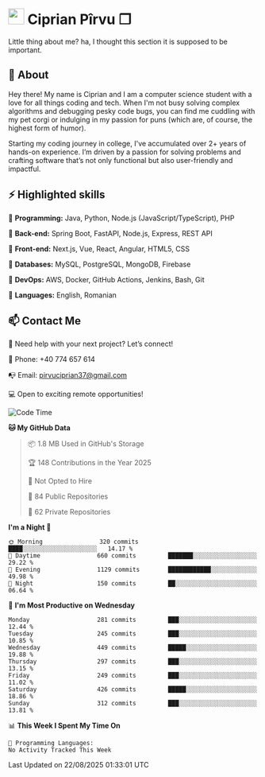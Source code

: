 # <img height="32px" src="https://user-images.githubusercontent.com/74038190/216122041-518ac897-8d92-4c6b-9b3f-ca01dcaf38ee.png"> Ciprian Pîrvu ❐ </h1>

Little thing about me? ha, I thought this section it is supposed to be important.

## 🧐 About

Hey there! My name is Ciprian and I am a computer science student with a love for all things coding and tech. When I'm not busy solving complex algorithms and debugging pesky code bugs, you can find me cuddling with my pet corgi or indulging in my passion for puns (which are, of course, the highest form of humor).

Starting my coding journey in college, I've accumulated over 2+ years of hands-on experience. I’m driven by a passion for solving problems and crafting software that’s not only functional but also user-friendly and impactful.


## ⚡ Highlighted skills

🎯 **Programming:** Java, Python, Node.js (JavaScript/TypeScript), PHP

🎯 **Back-end:** Spring Boot, FastAPI, Node.js, Express, REST API

🎯 **Front-end:** Next.js, Vue, React, Angular, HTML5, CSS

🎯 **Databases:** MySQL, PostgreSQL, MongoDB, Firebase

🎯 **DevOps:** AWS, Docker, GitHub Actions, Jenkins, Bash, Git

🎯 **Languages:** English, Romanian



## 📫 Contact Me

🤝 Need help with your next project? Let’s connect!

📱 Phone: +40 774 657 614

📭 Email: pirvuciprian37@gmail.com


💻 Open to exciting remote opportunities!

<!--START_SECTION:waka-->
![Code Time](http://img.shields.io/badge/Code%20Time-2%2C349%20hrs%2059%20mins-blue)

**🐱 My GitHub Data** 

> 📦 1.8 MB Used in GitHub's Storage 
 > 
> 🏆 148 Contributions in the Year 2025
 > 
> 🚫 Not Opted to Hire
 > 
> 📜 84 Public Repositories 
 > 
> 🔑 62 Private Repositories 
 > 
**I'm a Night 🦉** 

```text
🌞 Morning                320 commits         ████░░░░░░░░░░░░░░░░░░░░░   14.17 % 
🌆 Daytime                660 commits         ███████░░░░░░░░░░░░░░░░░░   29.22 % 
🌃 Evening                1129 commits        ████████████░░░░░░░░░░░░░   49.98 % 
🌙 Night                  150 commits         ██░░░░░░░░░░░░░░░░░░░░░░░   06.64 % 
```
📅 **I'm Most Productive on Wednesday** 

```text
Monday                   281 commits         ███░░░░░░░░░░░░░░░░░░░░░░   12.44 % 
Tuesday                  245 commits         ███░░░░░░░░░░░░░░░░░░░░░░   10.85 % 
Wednesday                449 commits         █████░░░░░░░░░░░░░░░░░░░░   19.88 % 
Thursday                 297 commits         ███░░░░░░░░░░░░░░░░░░░░░░   13.15 % 
Friday                   249 commits         ███░░░░░░░░░░░░░░░░░░░░░░   11.02 % 
Saturday                 426 commits         █████░░░░░░░░░░░░░░░░░░░░   18.86 % 
Sunday                   312 commits         ███░░░░░░░░░░░░░░░░░░░░░░   13.81 % 
```


📊 **This Week I Spent My Time On** 

```text
💬 Programming Languages: 
No Activity Tracked This Week
```


 Last Updated on 22/08/2025 01:33:01 UTC
<!--END_SECTION:waka-->
